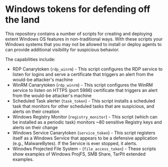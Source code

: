 # Windows tokens for defending off the land

This repository contains a number of scripts for creating and deploying extent Windows OS features in non-traditional ways.
With these scripts your Windows systems that you may not be allowed to install or deploy agents to can provide additional 
visibility for suspicious behavior.

The capabilities include:
- RDP Canarytoken (`rdp_winrm`) - This script configures the RDP service to listen for logins and serve a certificate that triggers an alert from the would-be attacker's machine
- WinRM Canarytoken (`rdp_winrm`) - This script configures the WinRM service to listen on HTTPS (port 5986) certificate that triggers an alert from the would-be attacker's machine
- Scheduled Task alerter (`task_token`) - This script installs a scheduled task that monitors for other scheduled tasks that are suspicious, and alerts on their creation
- Windows Registry Monitor (`registry_monitor`) - This script (which can be installed as a periodic task) monitors ~80 sensitive Registry keys and alerts on their change
- Windows Service Canarytoken (`service_token`) - This script registers itself as a Windows Service that appears to be a defensive application (e.g., MalwareBytes). If the Service is ever stopped, it alerts.
- Winodws Projected File System - (`file_access_token`) - These scripts show examples of Windows ProjFS, SMB Share, TarPit extended examples.
